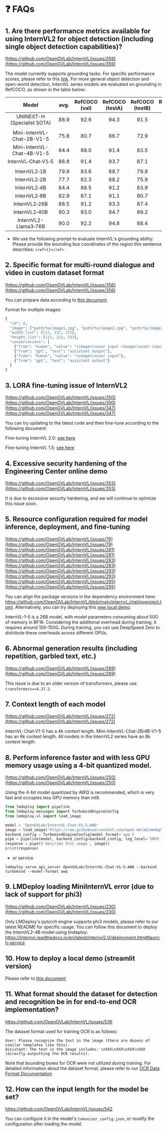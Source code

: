 ﻿# ❓ FAQs

## 1. Are there performance metrics available for using InternVL2 for object detection (including single object detection capabilities)?

[https://github.com/OpenGVLab/InternVL/issues/359](https://github.com/OpenGVLab/InternVL/issues/359)

The model currently supports grounding tasks. For specific performance scores, please refer to this [link](../internvl2.0/introduction.md#grounding-benchmarks). For more general object detection and open-world detection, InternVL series models are evaluated on grounding in RefCOCO, as shown in the table below:

|             Model              | avg. | RefCOCO<br>(val) | RefCOCO<br>(testA) | RefCOCO<br>(testB) | RefCOCO+<br>(val) | RefCOCO+<br>(testA) | RefCOCO+<br>(testB) | RefCOCO‑g<br>(val) | RefCOCO‑g<br>(test) |
| :----------------------------: | :--: | :--------------: | :----------------: | :----------------: | :---------------: | :-----------------: | :-----------------: | :----------------: | :-----------------: |
| UNINEXT-H<br>(Specialist SOTA) | 88.9 |       92.6       |        94.3        |        91.5        |       85.2        |        89.6         |        79.8         |        88.7        |        89.4         |
|                                |      |                  |                    |                    |                   |                     |                     |                    |                     |
| Mini-InternVL-<br>Chat-2B-V1-5 | 75.8 |       80.7       |        86.7        |        72.9        |       72.5        |        82.3         |        60.8         |        75.6        |        74.9         |
| Mini-InternVL-<br>Chat-4B-V1-5 | 84.4 |       88.0       |        91.4        |        83.5        |       81.5        |        87.4         |        73.8         |        84.7        |        84.6         |
|       InternVL‑Chat‑V1‑5       | 88.8 |       91.4       |        93.7        |        87.1        |       87.0        |        92.3         |        80.9         |        88.5        |        89.3         |
|                                |      |                  |                    |                    |                   |                     |                     |                    |                     |
|          InternVL2‑1B          | 79.9 |       83.6       |        88.7        |        79.8        |       76.0        |        83.6         |        67.7         |        80.2        |        79.9         |
|          InternVL2‑2B          | 77.7 |       82.3       |        88.2        |        75.9        |       73.5        |        82.8         |        63.3         |        77.6        |        78.3         |
|          InternVL2‑4B          | 84.4 |       88.5       |        91.2        |        83.9        |       81.2        |        87.2         |        73.8         |        84.6        |        84.6         |
|          InternVL2‑8B          | 82.9 |       87.1       |        91.1        |        80.7        |       79.8        |        87.9         |        71.4         |        82.7        |        82.7         |
|         InternVL2‑26B          | 88.5 |       91.2       |        93.3        |        87.4        |       86.8        |        91.0         |        81.2         |        88.5        |        88.6         |
|         InternVL2‑40B          | 90.3 |       93.0       |        94.7        |        89.2        |       88.5        |        92.8         |        83.6         |        90.3        |        90.6         |
|    InternVL2-<br>Llama3‑76B    | 90.0 |       92.2       |        94.8        |        88.4        |       88.8        |        93.1         |        82.8         |        89.5        |        90.3         |

- We use the following prompt to evaluate InternVL's grounding ability: Please provide the bounding box coordinates of the region this sentence describes: `<ref>{}</ref>`

## 2. Specific format for multi-round dialogue and video in custom dataset format

[https://github.com/OpenGVLab/InternVL/issues/356](https://github.com/OpenGVLab/InternVL/issues/356)

You can prepare data according to [this document](../get_started/chat_data_format.md#multi-image-data).

Format for multiple images:

```python
{
  "id": 0,
  "image": ["path/to/image1.jpg", "path/to/image2.jpg", "path/to/image3.jpg"],
  "width_list": [111, 222, 333],
  "height_list": [111, 222, 333],
  "conversations": [
    {"from": "human", "value": "<image>\nuser input <image>\nuser input"},
    {"from": "gpt", "text": "assistant output"},
    {"from": "human", "value": "<image>\nuser input"},
    {"from": "gpt", "text": "assistant output"}
  ]
}
```

## 3. LORA fine-tuning issue of InternVL2

[https://github.com/OpenGVLab/InternVL/issues/350](https://github.com/OpenGVLab/InternVL/issues/350)
[https://github.com/OpenGVLab/InternVL/issues/347](https://github.com/OpenGVLab/InternVL/issues/347)

You can try updating to the latest code and then fine-tune according to the following document:

Fine-tuning InternVL 2.0: [see here](../internvl2.0/finetune.md)

Fine-tuning InternVL 1.5: [see here](../internvl1.5/finetune.md)

## 4. Excessive security hardening of the Engineering Center online demo

[https://github.com/OpenGVLab/InternVL/issues/353](https://github.com/OpenGVLab/InternVL/issues/353)

It is due to excessive security hardening, and we will continue to optimize this issue soon.

## 5. Resource configuration required for model inference, deployment, and fine-tuning

[https://github.com/OpenGVLab/InternVL/issues/79](https://github.com/OpenGVLab/InternVL/issues/79)
[https://github.com/OpenGVLab/InternVL/issues/281](https://github.com/OpenGVLab/InternVL/issues/281)
[https://github.com/OpenGVLab/InternVL/issues/283](https://github.com/OpenGVLab/InternVL/issues/283)
[https://github.com/OpenGVLab/InternVL/issues/293](https://github.com/OpenGVLab/InternVL/issues/293)
[https://github.com/OpenGVLab/InternVL/issues/295](https://github.com/OpenGVLab/InternVL/issues/295)

You can align the package versions in the dependency environment here: <https://github.com/OpenGVLab/InternVL/blob/main/internvl_chat/pyproject.toml>. Alternatively, you can try deploying this [new local demo](../get_started/local_chat_demo.md).

InternVL-1-5 is a 26B model, with model parameters consuming about 50G of memory in BF16. Considering the additional overhead during training, it requires around 100-150G. During training, you can use DeepSpeed Zero to distribute these overheads across different GPUs.

## 6. Abnormal generation results (including repetition, garbled text, etc.)

[https://github.com/OpenGVLab/InternVL/issues/289](https://github.com/OpenGVLab/InternVL/issues/289)

This issue is due to an older version of transformers, please use `transformers==4.37.2`.

## 7. Context length of each model

[https://github.com/OpenGVLab/InternVL/issues/272](https://github.com/OpenGVLab/InternVL/issues/272)

InternVL-Chat-V1-5 has a 4k context length. Mini-InternVL-Chat-2B/4B-V1-5 has an 8k context length. All models in the InternVL2 series have an 8k context length.

## 8. Perform inference faster and with less GPU memory usage using a 4-bit quantized model.

[https://github.com/OpenGVLab/InternVL/issues/250](https://github.com/OpenGVLab/InternVL/issues/250)

Using the 4-bit model quantized by AWQ is recommended, which is very fast and occupies less GPU memory than int8.

```python
from lmdeploy import pipeline
from lmdeploy.messages import TurbomindEngineConfig
from lmdeploy.vl import load_image

model = 'OpenGVLab/InternVL-Chat-V1-5-AWQ'
image = load_image('https://raw.githubusercontent.com/open-mmlab/mmdeploy/main/tests/data/tiger.jpeg')
backend_config = TurbomindEngineConfig(model_format='awq')
pipe = pipeline(model, backend_config=backend_config, log_level='INFO')
response = pipe(('describe this image', image))
print(response)
```

- or service

```shell
lmdeploy serve api_server OpenGVLab/InternVL-Chat-V1-5-AWQ --backend turbomind --model-format awq
```

## 9. LMDeploy loading MiniInternVL error (due to lack of support for phi3)

[https://github.com/OpenGVLab/InternVL/issues/230](https://github.com/OpenGVLab/InternVL/issues/230)

Only LMDeploy's pytorch engine supports phi3 models, please refer to our latest README for specific usage. You can follow this document to deploy the InternVL2-4B model using lmdeploy: https://internvl.readthedocs.io/en/latest/internvl2.0/deployment.html#launch-service

## 10. How to deploy a local demo (streamlit version)

Please refer to [this document](../get_started/local_chat_demo.md#streamlit-demo).

## 11. What format should the dataset for detection and recognition be in for end-to-end OCR implementation?

https://github.com/OpenGVLab/InternVL/issues/536

The dataset format used for training OCR is as follows:

```shell
User: Please recognize the text in the image (there are dozens of similar templates like this).  
Assistant: The text in the image includes: \nXXX\nXXX\nXXX\nXXX (directly outputting the OCR results).
```

Note that bounding boxes for OCR were not utilized during training. For detailed information about the dataset format, please refer to our  [OCR Data Format Documentation](https://internvl.readthedocs.io/en/latest/get_started/chat_data_format.html)

## 12. How can the input length for the model be set?

https://github.com/OpenGVLab/InternVL/issues/542

You can configure it in the model's `tokenizer_config.json`, or modify the configuration after loading the model.

<br>
<br>
